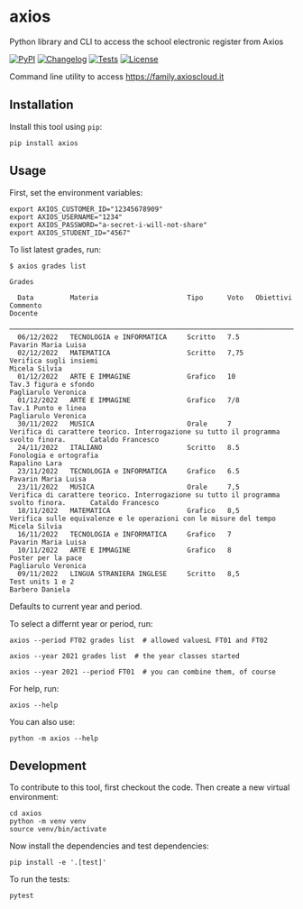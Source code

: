 # axios

Python library and CLI to access the school electronic register from Axios

[![PyPI](https://img.shields.io/pypi/v/axios.svg)](https://pypi.org/project/axios/)
[![Changelog](https://img.shields.io/github/v/release/zmoog/axios?include_prereleases&label=changelog)](https://github.com/zmoog/axios/releases)
[![Tests](https://github.com/zmoog/axios/workflows/Test/badge.svg)](https://github.com/zmoog/axios/actions?query=workflow%3ATest)
[![License](https://img.shields.io/badge/license-Apache%202.0-blue.svg)](https://github.com/zmoog/axios/blob/master/LICENSE)

Command line utility to access https://family.axioscloud.it

## Installation

Install this tool using `pip`:

    pip install axios

## Usage

First, set the environment variables:

    export AXIOS_CUSTOMER_ID="12345678909"
    export AXIOS_USERNAME="1234"
    export AXIOS_PASSWORD="a-secret-i-will-not-share"
    export AXIOS_STUDENT_ID="4567"

To list latest grades, run:

    $ axios grades list
                                                                                            Grades

      Data         Materia                      Tipo      Voto   Obiettivi   Commento                                                                                Docente
     ────────────────────────────────────────────────────────────────────────────────────────────────────────────────────────────────────────────────────────────────────────────────────
      06/12/2022   TECNOLOGIA e INFORMATICA     Scritto   7.5                                                                                                        Pavarin Maria Luisa
      02/12/2022   MATEMATICA                   Scritto   7,75               Verifica sugli insiemi                                                                  Micela Silvia
      01/12/2022   ARTE E IMMAGINE              Grafico   10                 Tav.3 figura e sfondo                                                                   Pagliarulo Veronica
      01/12/2022   ARTE E IMMAGINE              Grafico   7/8                Tav.1 Punto e linea                                                                     Pagliarulo Veronica
      30/11/2022   MUSICA                       Orale     7                  Verifica di carattere teorico. Interrogazione su tutto il programma svolto finora.      Cataldo Francesco
      24/11/2022   ITALIANO                     Scritto   8.5                Fonologia e ortografia                                                                  Rapalino Lara
      23/11/2022   TECNOLOGIA e INFORMATICA     Grafico   6.5                                                                                                        Pavarin Maria Luisa
      23/11/2022   MUSICA                       Orale     7,5                Verifica di carattere teorico. Interrogazione su tutto il programma svolto finora.      Cataldo Francesco
      18/11/2022   MATEMATICA                   Grafico   8,5                Verifica sulle equivalenze e le operazioni con le misure del tempo                      Micela Silvia
      16/11/2022   TECNOLOGIA e INFORMATICA     Grafico   7                                                                                                          Pavarin Maria Luisa
      10/11/2022   ARTE E IMMAGINE              Grafico   8                  Poster per la pace                                                                      Pagliarulo Veronica
      09/11/2022   LINGUA STRANIERA INGLESE     Scritto   8,5                Test units 1 e 2                                                                        Barbero Daniela

Defaults to current year and period.

To select a differnt year or period, run:

    axios --period FT02 grades list  # allowed valuesL FT01 and FT02

    axios --year 2021 grades list  # the year classes started
    
    axios --year 2021 --period FT01  # you can combine them, of course

For help, run:

    axios --help

You can also use:

    python -m axios --help

## Development

To contribute to this tool, first checkout the code. Then create a new virtual environment:

    cd axios
    python -m venv venv
    source venv/bin/activate

Now install the dependencies and test dependencies:

    pip install -e '.[test]'

To run the tests:

    pytest
